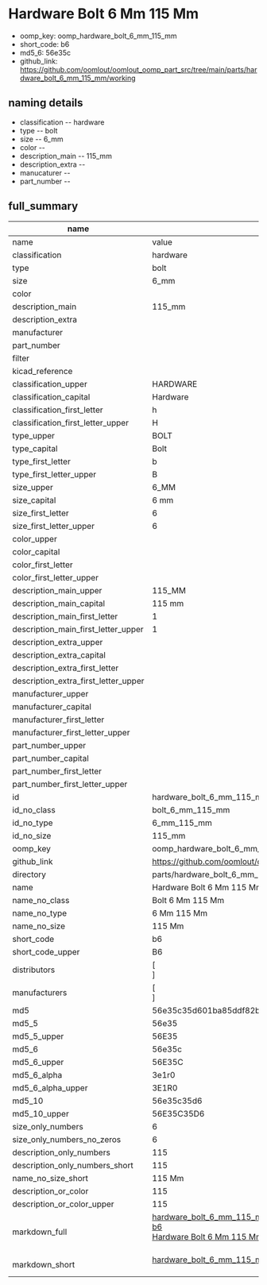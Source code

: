 # Hardware Bolt 6 Mm 115 Mm

  
* oomp_key: oomp_hardware_bolt_6_mm_115_mm 
* short_code: b6
* md5_6: 56e35c  
* github_link: https://github.com/oomlout/oomlout_oomp_part_src/tree/main/parts/hardware_bolt_6_mm_115_mm/working  
## naming details
* classification -- hardware
* type -- bolt
* size -- 6_mm
* color -- 
* description_main -- 115_mm
* description_extra -- 
* manucaturer -- 
* part_number -- 





## full_summary
| name | value | 
| --- | --- | 
| name | value | 
| classification | hardware | 
| type | bolt | 
| size | 6_mm | 
| color |  | 
| description_main | 115_mm | 
| description_extra |  | 
| manufacturer |  | 
| part_number |  | 
| filter |  | 
| kicad_reference |  | 
| classification_upper | HARDWARE | 
| classification_capital | Hardware | 
| classification_first_letter | h | 
| classification_first_letter_upper | H | 
| type_upper | BOLT | 
| type_capital | Bolt | 
| type_first_letter | b | 
| type_first_letter_upper | B | 
| size_upper | 6_MM | 
| size_capital | 6 mm | 
| size_first_letter | 6 | 
| size_first_letter_upper | 6 | 
| color_upper |  | 
| color_capital |  | 
| color_first_letter |  | 
| color_first_letter_upper |  | 
| description_main_upper | 115_MM | 
| description_main_capital | 115 mm | 
| description_main_first_letter | 1 | 
| description_main_first_letter_upper | 1 | 
| description_extra_upper |  | 
| description_extra_capital |  | 
| description_extra_first_letter |  | 
| description_extra_first_letter_upper |  | 
| manufacturer_upper |  | 
| manufacturer_capital |  | 
| manufacturer_first_letter |  | 
| manufacturer_first_letter_upper |  | 
| part_number_upper |  | 
| part_number_capital |  | 
| part_number_first_letter |  | 
| part_number_first_letter_upper |  | 
| id | hardware_bolt_6_mm_115_mm | 
| id_no_class | bolt_6_mm_115_mm | 
| id_no_type | 6_mm_115_mm | 
| id_no_size | 115_mm | 
| oomp_key | oomp_hardware_bolt_6_mm_115_mm | 
| github_link | https://github.com/oomlout/oomlout_oomp_part_src/tree/main/parts/hardware_bolt_6_mm_115_mm/working | 
| directory | parts/hardware_bolt_6_mm_115_mm | 
| name | Hardware Bolt 6 Mm 115 Mm | 
| name_no_class | Bolt 6 Mm 115 Mm | 
| name_no_type | 6 Mm 115 Mm | 
| name_no_size | 115 Mm | 
| short_code | b6 | 
| short_code_upper | B6 | 
| distributors | [<br>] | 
| manufacturers | [<br>] | 
| md5 | 56e35c35d601ba85ddf82b380a95f0bc | 
| md5_5 | 56e35 | 
| md5_5_upper | 56E35 | 
| md5_6 | 56e35c | 
| md5_6_upper | 56E35C | 
| md5_6_alpha | 3e1r0 | 
| md5_6_alpha_upper | 3E1R0 | 
| md5_10 | 56e35c35d6 | 
| md5_10_upper | 56E35C35D6 | 
| size_only_numbers | 6 | 
| size_only_numbers_no_zeros | 6 | 
| description_only_numbers | 115 | 
| description_only_numbers_short | 115 | 
| name_no_size_short | 115 Mm | 
| description_or_color | 115 | 
| description_or_color_upper | 115 | 
| markdown_full | [hardware_bolt_6_mm_115_mm](https://github.com/oomlout/oomlout_oomp_part_src/tree/main/parts/hardware_bolt_6_mm_115_mm/working)<br>[b6](https://github.com/oomlout/oomlout_oomp_part_src/tree/main/parts/hardware_bolt_6_mm_115_mm/working)<br>[Hardware Bolt 6 Mm 115 Mm](https://github.com/oomlout/oomlout_oomp_part_src/tree/main/parts/hardware_bolt_6_mm_115_mm/working)<br><br> | 
| markdown_short | [hardware_bolt_6_mm_115_mm](https://github.com/oomlout/oomlout_oomp_part_src/tree/main/parts/hardware_bolt_6_mm_115_mm/working)<br><br> | 
